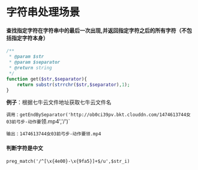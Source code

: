 # 字符串处理场景

#### 查找指定字符在字符串中的最后一次出现,并返回指定字符之后的所有字符（不包括指定字符本身）
```php
/**
 * @param $str
 * @param $separator
 * @return string
 */
function get($str,$separator){
    return substr(strrchr($str,$separator),1);
}
```
**例子**：根据七牛云文件地址获取七牛云文件名

`调用` : `getEndBySeparator('http://ob0ci39pv.bkt.clouddn.com/1474613744女03前弓步-动作要`领.mp4','/')`

`输出` : `1474613744女03前弓步-动作要领.mp4`

#### 判断字符是中文

```
preg_match('/^[\x{4e00}-\x{9fa5}]+$/u',$str_i)
```
